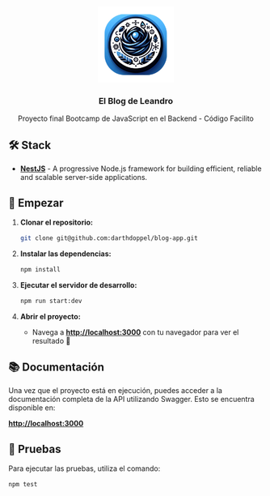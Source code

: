 <div align="center">
    <img src="public/LogoFinal.png" height="150px"/> 
    <h3>
     El Blog de Leandro
    </h3>
    <p>Proyecto final Bootcamp de JavaScript en el Backend - Código Facilito</p>
</div>

## 🛠️ Stack
- [**NestJS**](https://nestjs.com/) - A progressive Node.js framework for building efficient, reliable and scalable server-side applications.

## 🚀 Empezar

1. **Clonar el repositorio:**

    ```bash
    git clone git@github.com:darthdoppel/blog-app.git
    ```

2. **Instalar las dependencias:**

    ```bash
    npm install
    ```

3. **Ejecutar el servidor de desarrollo:**

    ```bash
    npm run start:dev
    ```

4. **Abrir el proyecto:**

    - Navega a [**http://localhost:3000**](http://localhost:3000/) con tu navegador para ver el resultado 🚀

## 📚 Documentación

Una vez que el proyecto está en ejecución, puedes acceder a la documentación completa de la API utilizando Swagger. Esto se encuentra disponible en:

[**http://localhost:3000**](http://localhost:3000/)

## 🧪 Pruebas

Para ejecutar las pruebas, utiliza el comando:

```bash
npm test